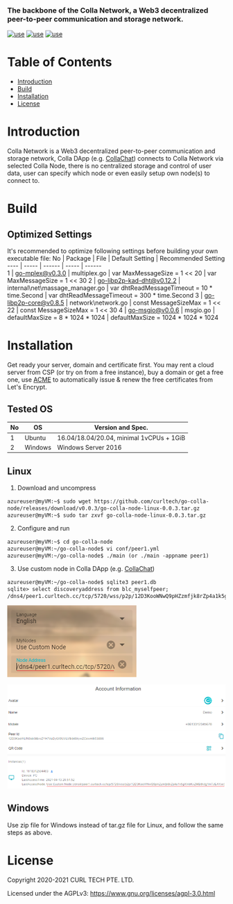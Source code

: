 ### The backbone of the Colla Network, a Web3 decentralized peer-to-peer communication and storage network.

[![use](https://img.shields.io/badge/use-go--libp2p-yellowgreen.svg)](https://github.com/libp2p/go-libp2p)
[![use](https://img.shields.io/badge/use-go--ipfs-blue.svg)](https://github.com/ipfs/go-ipfs)
[![use](https://img.shields.io/badge/use-pion-red.svg)](https://github.com/pion)

# Table of Contents
- [Introduction](#introduction)
- [Build](#Build)
- [Installation](#installation)
- [License](#license)

# Introduction
Colla Network is a Web3 decentralized peer-to-peer communication and storage network, Colla DApp (e.g. [CollaChat](https://github.com/curltech/CollaChat)) connects to Colla Network via selected Colla Node, there is no centralized storage and control of user data, user can specify which node or even easily setup own node(s) to connect to.

# Build
## Optimized Settings
It's recommended to optimize following settings before building your own executable file:
No  | Package | File | Default Setting | Recommended Setting
 ---- | ----- | ------ | ----- | ------  
 1  | go-mplex@v0.3.0 | multiplex.go | var MaxMessageSize = 1 << 20 | var MaxMessageSize = 1 << 30
 2  | go-libp2p-kad-dht@v0.12.2 | internal\net\massage_manager.go | var dhtReadMessageTimeout = 10 * time.Second | var dhtReadMessageTimeout = 300 * time.Second
 3  | go-libp2p-core@v0.8.5 | network\network.go | const MessageSizeMax = 1 << 22 | const MessageSizeMax = 1 << 30
 4  | go-msgio@v0.0.6 | msgio.go | defaultMaxSize = 8 * 1024 * 1024 | defaultMaxSize = 1024 * 1024 * 1024

# Installation
Get ready your server, domain and certificate first. You may rent a cloud server from CSP (or try on from a free instance), buy a domain or get a free one, use [ACME](https://github.com/acmesh-official/acme.sh) to automatically issue & renew the free certificates from Let's Encrypt.

## Tested OS
No  | OS  | Version and Spec.
 ---- | ----- | ------  
 1  | Ubuntu | 16.04/18.04/20.04, minimal 1vCPUs + 1GiB
 2  | Windows | Windows Server 2016

## Linux
1. Download and uncompress
```
azureuser@myVM:~$ sudo wget https://github.com/curltech/go-colla-node/releases/download/v0.0.3/go-colla-node-linux-0.0.3.tar.gz
azureuser@myVM:~$ sudo tar zxvf go-colla-node-linux-0.0.3.tar.gz
```

2. Configure and run
```
azureuser@myVM:~$ cd go-colla-node
azureuser@myVM:~/go-colla-node$ vi conf/peer1.yml
azureuser@myVM:~/go-colla-node$ ./main (or ./main -appname peer1)
```

3. Use custom node in Colla DApp (e.g. [CollaChat](https://github.com/curltech/CollaChat))
```
azureuser@myVM:~/go-colla-node$ sqlite3 peer1.db
sqlite> select discoveryaddress from blc_myselfpeer;
/dns4/peer1.curltech.cc/tcp/5720/wss/p2p/12D3KooWNwQ9pHZzmfjk8rZp4a1k5gXhibKxZMBdkdg1mTJEAYse
```

![login](https://github.com/curltech/go-colla-node/blob/main/readmeImg/customNode-login.png)

![accountInformation](https://github.com/curltech/go-colla-node/blob/main/readmeImg/customNode-accountInformation.png)

## Windows
Use zip file for Windows instead of tar.gz file for Linux, and follow the same steps as above.

# License
Copyright 2020-2021 CURL TECH PTE. LTD.

Licensed under the AGPLv3: https://www.gnu.org/licenses/agpl-3.0.html
